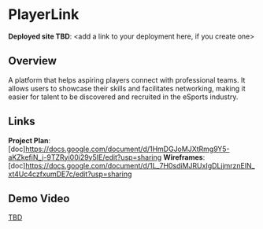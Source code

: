 # PlayerLink

**Deployed site TBD**: <add a link to your deployment here, if you create one>

## Overview
A platform that helps aspiring players connect with professional teams. It allows users to showcase their skills and facilitates networking, making it easier for talent to be discovered and recruited in the eSports industry.


## Links
**Project Plan**: [doc]<https://docs.google.com/document/d/1HmDGJoMJXtRmg9Y5-aKZkefiN_j-9TZRyi00i29y5IE/edit?usp=sharing>
**Wireframes**: [doc]<https://docs.google.com/document/d/1L_7H0sdiMJRUxIgDLjjmrznElN_xt4Uc4czfxumDE7c/edit?usp=sharing>

## Demo Video
[TBD](<insert link in Week 9!>)
